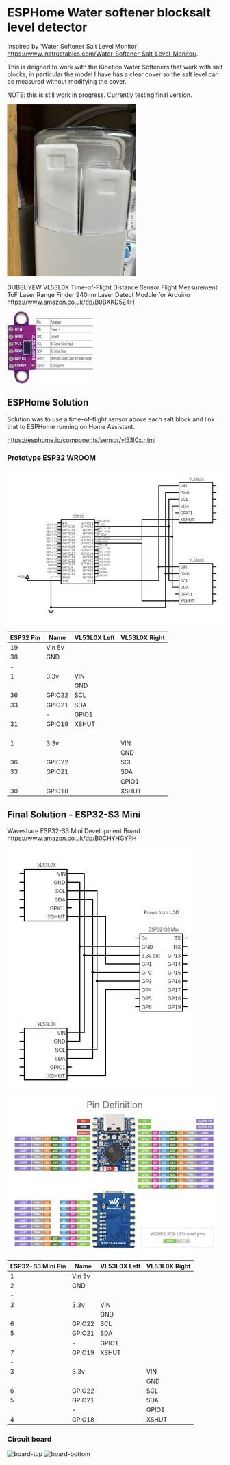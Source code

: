 # ESPHome Water softener blocksalt level detector

Inspired by 'Water Softener Salt Level Monitor' <https://www.instructables.com/Water-Softener-Salt-Level-Monitor/>.

This is deigned to work with the Kinetico Water Softeners that work with salt blocks, in particular the model I have has a clear cover so the salt level can be measured without modifying the cover.

NOTE: this is still work in progress. Currently testing final version. 

![water-softener](IMG_2202.png)

DUBEUYEW VL53L0X Time-of-Flight Distance Sensor Flight Measurement ToF Laser Range Finder 940nm Laser Detect Module for Arduino
<https://www.amazon.co.uk/dp/B0BXKD5Z4H>

![VL53L0X](VL53L0X.png)

## ESPHome Solution

Solution was to use a time-of-flight sensor above each salt block and link that to ESPHome running on Home Assistant.

<https://esphome.io/components/sensor/vl53l0x.html>

### Prototype ESP32 WROOM

![circuit](circuit.png)

| ESP32 Pin | Name    | VL53L0X Left | VL53L0X Right |
| --------- | ------- | ------------ | ------------- |
| 19        | Vin 5v  |              |               |
| 38        | GND     |              |               |
| -         |         |              |               |
| 1         | 3.3v    | VIN          |               |
|           |         | GND          |               |
| 36        | GPIO22  | SCL          |               |
| 33        | GPIO21  | SDA          |               |
|           | -       | GPIO1        |               |
| 31        | GPIO19  | XSHUT        |               |
| -         |         |              |               |
| 1         | 3.3v    |              | VIN           |
|           |         |              | GND           |
| 36        | GPIO22  |              | SCL           |
| 33        | GPIO21  |              | SDA           |
|           | -       |              | GPIO1         |
| 30        | GPIO18  |              | XSHUT         |

## Final Solution - ESP32-S3 Mini

Waveshare ESP32-S3 Mini Development Board
<https://www.amazon.co.uk/dp/B0CHYHGYRH>

![esp32-s3-mini-circuit](esp32-s3-mini-circuit.png)

![esp32-s3-min](ESP32-S3-Mini.png)

| ESP32-S3 Mini Pin | Name    | VL53L0X Left | VL53L0X Right |
| --------- | ------- | ------------ | ------------- |
| 1         | Vin 5v  |              |               |
| 2         | GND     |              |               |
| -         |         |              |               |
| 3         | 3.3v    | VIN          |               |
|           |         | GND          |               |
| 6         | GPIO22  | SCL          |               |
| 5         | GPIO21  | SDA          |               |
|           | -       | GPIO1        |               |
| 7         | GPIO19  | XSHUT        |               |
| -         |         |              |               |
| 3         | 3.3v    |              | VIN           |
|           |         |              | GND           |
| 6         | GPIO22  |              | SCL           |
| 5         | GPIO21  |              | SDA           |
|           | -       |              | GPIO1         |
| 4         | GPIO18  |              | XSHUT         |

### Circuit board

![board-top](IMG_0212.png)
![board-bottom](IMG_0213.png)
